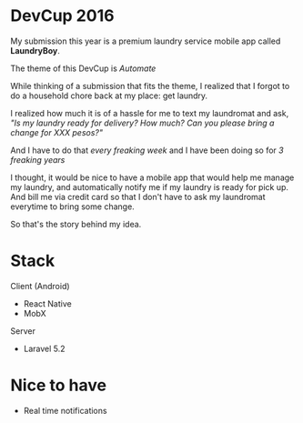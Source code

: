 # DevCup 2016


My submission this year is a premium laundry service mobile app called **LaundryBoy**.


The theme of this DevCup is *Automate*


While thinking of a submission that fits the theme, I realized that I forgot to do a household chore back at my place: get laundry.


I realized how much it is of a hassle for me to text my laundromat and ask, *"Is my laundry ready for delivery? How much? Can you please bring a change for XXX pesos?"*

And I have to do that *every freaking week* and I have been doing so for *3 freaking years*

I thought, it would be nice to have a mobile app that would help me manage my laundry, and automatically notify me if my laundry is ready for pick up. And bill me via credit card so that I don't have to ask my laundromat everytime to bring some change.

So that's the story behind my idea.

# Stack
Client (Android)
* React Native
* MobX

Server
* Laravel 5.2

# Nice to have
* Real time notifications

